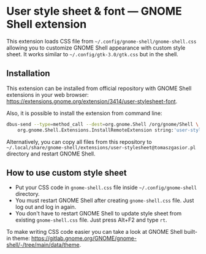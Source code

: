 User style sheet & font — GNOME Shell extension
===

This extension loads CSS file from `~/.config/gnome-shell/gnome-shell.css`
allowing you to customize GNOME Shell appearance with custom style sheet.
It works similar to `~/.config/gtk-3.0/gtk.css` but in the shell.

Installation
---

This extension can be installed from official repository with GNOME Shell
extensions in your web browser:
https://extensions.gnome.org/extension/3414/user-stylesheet-font.

Also, it is possible to install the extension from command line:

```bash
dbus-send --type=method_call --dest=org.gnome.Shell /org/gnome/Shell \
    org.gnome.Shell.Extensions.InstallRemoteExtension string:'user-stylesheet@tomaszgasior.pl'
```

Alternatively, you can copy all files from this repository to
`~/.local/share/gnome-shell/extensions/user-stylesheet@tomaszgasior.pl`
directory and restart GNOME Shell.

How to use custom style sheet
---

* Put your CSS code in `gnome-shell.css` file inside `~/.config/gnome-shell` directory.
* You must restart GNOME Shell after creating `gnome-shell.css` file.
  Just log out and log in again.
* You don't have to restart GNOME Shell to update style sheet from existing
  `gnome-shell.css` file. Just press Alt+F2 and type `rt`.

To make writing CSS code easier you can take a look at GNOME Shell built-in theme:
https://gitlab.gnome.org/GNOME/gnome-shell/-/tree/main/data/theme.
